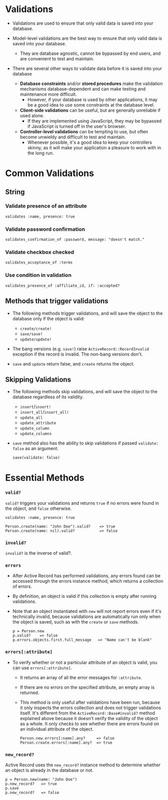 # Validations
- Validations are used to ensure that only valid data is saved into your database.
- Model-level validations are the best way to ensure that only valid data is saved into your database. 
  - They are database agnostic, cannot be bypassed by end users, and are convenient to test and maintain.

- There are several other ways to validate data before it is saved into your database
  - **Database constraints** and/or **stored procedures** make the validation mechanisms database-dependent and can make testing and maintenance more difficult. 
    - However, if your database is used by other applications, it may be a good idea to use some constraints at the database level.
  - **Client-side validations** can be useful, but are generally unreliable if used alone. 
    - If they are implemented using JavaScript, they may be bypassed if JavaScript is turned off in the user's browser.
  - **Controller-level validations** can be tempting to use, but often become unwieldy and difficult to test and maintain. 
    - Whenever possible, it's a good idea to keep your controllers skinny, as it will make your application a pleasure to work with in the long run.

# Common Validations

## String

### Validate presence of an attribute

    validates :name, presence: true

### Validate password confirmation

    validates_confirmation_of :password, message: "doesn't match."

### Validate checkbox checked

    validates_acceptance_of :terms

### Use condition in validation

    validates_presence_of :affiliate_id, if: :accepted?



## Methods that trigger validations

- The following methods trigger validations, and will save the object to the database only if the object is valid:

  - `create/create!`
  - `save/save!`
  - `update/update!`
- The bang versions (e.g. `save!`) raise `ActiveRecord::RecordInvalid` exception if the record is invalid. The non-bang versions don't.
- `save` and `update` return false, and `create` returns the object.

## Skipping Validations
- The following methods skip validations, and will save the object to the database regardless of its validity.
  - `insert`/`insert!`
  - `insert_all`/`insert_all!`
  - `update_all`
  - `update_attribute`
  - `update_column`
  - `update_columns`
- `save` method also has the ability to skip validations if passed `validate: false` as an argument.

      save(validate: false)

# Essential Methods

### `valid?`
`valid?` triggers your validations and returns `true` if no errors were found in the object, and `false` otherwise.

    validates :name, presence: true

    Person.create(name: "John Doe").valid?    => true
    Person.create(name: nil).valid?           => false

### `invalid?` 
`invalid?` is the inverse of valid?.

### `errors`
- After Active Record has performed validations, any errors found can be accessed through the errors instance method, which returns a collection of errors. 
- By definition, an object is valid if this collection is empty after running validations.
- Note that an object instantiated with `new` will not report errors even if it's technically invalid, because validations are automatically run only when the object is saved, such as with the `create` or `save` methods.

      p = Person.new
      p.valid?    => false
      p.errors.objects.first.full_message   => "Name can't be blank"

### `errors[:attribute]`
- To verify whether or not a particular attribute of an object is valid, you can use `errors[:attribute]`. 
  - It returns an array of all the error messages for `:attribute`. 
  - If there are no errors on the specified attribute, an empty array is returned.
  - This method is only useful after validations have been run, because it only inspects the errors collection and does not trigger validations itself. It's different from the `ActiveRecord::Base#invalid?` method explained above because it doesn't verify the validity of the object as a whole. It only checks to see whether there are errors found on an individual attribute of the object.

        Person.new.errors[:name].any?     => false
        Person.create.errors[:name].any?  => true

### `new_record?`
Active Record uses the `new_record?` instance method to determine whether an object is already in the database or not.

    p = Person.new(name: "John Doe")
    p.new_record?   => true
    p.save
    p.new_record?   => false


